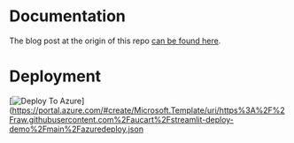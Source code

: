 # Documentation

The blog post at the origin of this repo [can be found here](https://benalexkeen.com/deploying-streamlit-applications-with-azure-app-services/).

# Deployment

[![Deploy To Azure](https://aka.ms/deploytoazurebutton)](https://portal.azure.com/#create/Microsoft.Template/uri/https%3A%2F%2Fraw.githubusercontent.com%2Faucart%2Fstreamlit-deploy-demo%2Fmain%2Fazuredeploy.json

